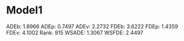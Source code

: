 # Model1

ADEb: 1.8966
ADEp: 0.7497
ADEv: 2.2732
FDEb: 3.6222
FDEp: 1.4359
FDEv: 4.1002
Rank: 915
WSADE: 1.3067
WSFDE: 2.4497